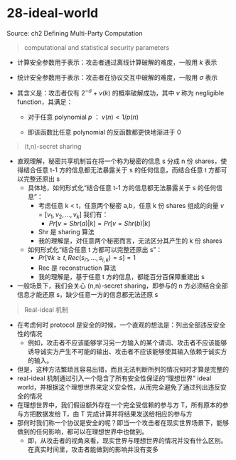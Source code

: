 # 28-ideal-world
Source: ch2 Deﬁning Multi-Party Computation



> computational and statistical security parameters

* 计算安全参数用于表示：攻击者通过离线计算破解的难度，一般用 $k$ 表示

* 统计安全参数用于表示：攻击者在协议交互中破解的难度，一般用 $\sigma$ 表示

* 其含义是：攻击者仅有 $2^{-\sigma} + v(k)$ 的概率破解成功，其中 $v$ 称为 negligible function，其满足：
  * 对于任意 polynomial $p$ ： $v(n) < 1/p(n)$​

  * 即该函数比任意 polynomial 的反函数都更快地渐进于 0




> (t,n)-secret sharing

* 直观理解，秘密共享机制旨在将一个称为秘密的信息 s 分成 n 份 shares，使得结合任意 t-1 方的信息都无法暴露关于 s 的任何信息，而结合任意 t 方都可以完整还原出 s
  * 具体地，如何形式化“结合任意 t-1 方的信息都无法暴露关于 s 的任何信息”：
    * 考虑任意 k < t，任意两个秘密 a,b，任意 k 份 shares 组成的向量 $v=[v_1, v_2, ..., v_k]$ 我们有：
      * $Pr[v=Shr(a)|k] = Pr[v=Shr(b)|k]$
    * Shr 是 sharing 算法
    * 我的理解是，对任意两个秘密而言，无法区分其产生的 k 份 shares
  * 如何形式化“结合任意 t 方都可以完整还原出 s”：
    * $Pr[\forall k \geq t, Rec(s_{i1}, ..., s_{i,k})=s]=1$​
    * Rec 是 reconstruction 算法
    * 我的理解是，基于任意 t 方的信息，都能百分百保障重建出 s 
* 一般场景下，我们会关心 (n,n)-secret sharing，即参与的 n 方必须结合全部信息才能还原 s，缺少任意一方的信息都无法还原 s



> Real-ideal 机制

* 在考虑何时 protocol 是安全的时候，一个直观的想法是：列出全部违反安全性的情况
  * 例如，攻击者不应该能够学习另一方输入的某个谓词、攻击者不应该能够诱导诚实方产生不可能的输出、攻击者不应该能够使其输入依赖于诚实方的输入。
* 但是，这种方法繁琐且容易出错，而且无法判断所列的情况何时才算是完整的
* real-ideal 机制通过引入一个隐含了所有安全性保证的“理想世界” ideal world，并根据这个理想世界来定义安全性，从而完全避免了通过列出违反安全的情况
* 在理想世界中，我们假设额外存在一个完全受信赖的参与方 T，所有原本的参与方把数据发给 T，由 T 完成计算并将结果发送给相应的参与方
* 那何时我们称一个协议是安全的呢？即当一个攻击者在现实世界场景下，能够做到的任何影响，都可以在理想世界中也做到。
  * 即，从攻击者的视角来看，现实世界与理想世界的情况并没有什么区别。在真实时间里，攻击者能做到的影响并没有变多





